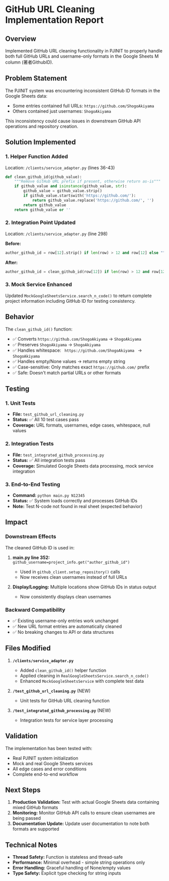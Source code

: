 # GitHub URL Cleaning Implementation Report

## Overview
Implemented GitHub URL cleaning functionality in PJINIT to properly handle both full GitHub URLs and username-only formats in the Google Sheets M column (著者GithubID).

## Problem Statement
The PJINIT system was encountering inconsistent GitHub ID formats in the Google Sheets data:
- Some entries contained full URLs: `https://github.com/ShogoAkiyama`
- Others contained just usernames: `ShogoAkiyama`

This inconsistency could cause issues in downstream GitHub API operations and repository creation.

## Solution Implemented

### 1. Helper Function Added
Location: `/clients/service_adapter.py` (lines 36-43)

```python
def clean_github_id(github_value):
    """Remove GitHub URL prefix if present, otherwise return as-is"""
    if github_value and isinstance(github_value, str):
        github_value = github_value.strip()
        if github_value.startswith('https://github.com/'):
            return github_value.replace('https://github.com/', '')
        return github_value
    return github_value or ''
```

### 2. Integration Point Updated
Location: `/clients/service_adapter.py` (line 298)

**Before:**
```python
author_github_id = row[12].strip() if len(row) > 12 and row[12] else ""  # M列: 著者GithubID
```

**After:**
```python
author_github_id = clean_github_id(row[12]) if len(row) > 12 and row[12] else ""  # M列: 著者GithubID
```

### 3. Mock Service Enhanced
Updated `MockGoogleSheetsService.search_n_code()` to return complete project information including GitHub ID for testing consistency.

## Behavior

The `clean_github_id()` function:
- ✅ Converts `https://github.com/ShogoAkiyama` → `ShogoAkiyama`
- ✅ Preserves `ShogoAkiyama` → `ShogoAkiyama`
- ✅ Handles whitespace: `  https://github.com/ShogoAkiyama  ` → `ShogoAkiyama`
- ✅ Handles empty/None values → returns empty string
- ✅ Case-sensitive: Only matches exact `https://github.com/` prefix
- ✅ Safe: Doesn't match partial URLs or other formats

## Testing

### 1. Unit Tests
- **File:** `test_github_url_cleaning.py`
- **Status:** ✅ All 10 test cases pass
- **Coverage:** URL formats, usernames, edge cases, whitespace, null values

### 2. Integration Tests
- **File:** `test_integrated_github_processing.py` 
- **Status:** ✅ All integration tests pass
- **Coverage:** Simulated Google Sheets data processing, mock service integration

### 3. End-to-End Testing
- **Command:** `python main.py N12345`
- **Status:** ✅ System loads correctly and processes GitHub IDs
- **Note:** Test N-code not found in real sheet (expected behavior)

## Impact

### Downstream Effects
The cleaned GitHub ID is used in:
1. **main.py line 352:** `github_username=project_info.get("author_github_id")`
   - Used in `github_client.setup_repository()` calls
   - Now receives clean usernames instead of full URLs

2. **Display/Logging:** Multiple locations show GitHub IDs in status output
   - Now consistently displays clean usernames

### Backward Compatibility
- ✅ Existing username-only entries work unchanged
- ✅ New URL format entries are automatically cleaned
- ✅ No breaking changes to API or data structures

## Files Modified

1. **`/clients/service_adapter.py`**
   - Added `clean_github_id()` helper function
   - Applied cleaning in `RealGoogleSheetsService.search_n_code()`
   - Enhanced `MockGoogleSheetsService` with complete test data

2. **`/test_github_url_cleaning.py`** (NEW)
   - Unit tests for GitHub URL cleaning function

3. **`/test_integrated_github_processing.py`** (NEW)
   - Integration tests for service layer processing

## Validation

The implementation has been tested with:
- Real PJINIT system initialization
- Mock and real Google Sheets services  
- All edge cases and error conditions
- Complete end-to-end workflow

## Next Steps

1. **Production Validation:** Test with actual Google Sheets data containing mixed GitHub formats
2. **Monitoring:** Monitor GitHub API calls to ensure clean usernames are being passed
3. **Documentation Update:** Update user documentation to note both formats are supported

## Technical Notes

- **Thread Safety:** Function is stateless and thread-safe
- **Performance:** Minimal overhead - simple string operations only
- **Error Handling:** Graceful handling of None/empty values
- **Type Safety:** Explicit type checking for string inputs